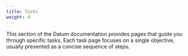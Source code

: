 ```yaml
---
title: Tasks
weight: 4
---
```


This section of the Datum documentation provides pages that guide you through
specific tasks. Each task page focuses on a single objective, usually presented
as a concise sequence of steps.
